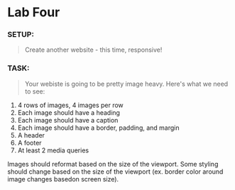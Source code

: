 # Lab Four #

### SETUP:
>Create another website - this time, responsive!  

### TASK:
>Your webiste is going to be pretty image heavy. Here's what we need to see:

1. 4 rows of images, 4 images per row
2. Each image should have a heading
3. Each image should have a caption
4. Each image should have a border, padding, and margin
5. A header
6. A footer
7. At least 2 media queries

Images should reformat based on the size of the viewport. Some styling should change based on the size of the viewport (ex. border color around image changes basedon screen size).



